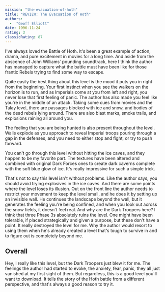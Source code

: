 ```yaml
---
mission: "the-evacuation-of-hoth"
title: "REVIEW: The Evacuation of Hoth"
authors: 
  -  "Geoff Elliott"
date: 1996-11-24
rating: 3
classicRating: 87
---
```


I've always loved the Battle of Hoth. It's been a great example of action, drama, and pure excitement in movies for a long time. And aside from the abscence of John Williams' pounding soundtrack, here I think the author has managed to capture what the battle must have been like for those frantic Rebels trying to find some way to escape.

Quite easily the best thing about this level is the mood it puts you in right from the beginning. Your first instinct when you see the walkers on the horizon is to run, and as Imperials come at you from left and right, you never lose that first feeling of panic. The author has also made you feel like you're in the middle of an attack. Taking some cues from movies and the Talay level, there are passages blocked with ice and snow, and bodies of the dead rebels lying around. There are also blast marks, smoke trails, and explosions raining all around you.

The feeling that you are being hunted is also present throughout the level. Walls explode as you approach to reveal Imperial troops pouring through a gap in the defenses, and you need to either stop and fight, or try to push forward.

You can't go through this level without hitting the ice caves, and they happen to be my favorite part. The textures have been altered and combined with original Dark Forces ones to create dark caverns complete with the soft blue glow of ice. It's really impressive for such a simple trick.

That's not to say this level isn't without problems. Like the author says, you should avoid trying explosives in the ice caves. And there are some points where the level loses its illusion. Out on the front line the author needs to restrict your movement to keep the level small, and he does it by setting up an invisible wall. He continues the landscape beyond the wall, but it generates the feeling you're being confined, and when you look out across the snow fields, it doesn't feel real. And why are the Dark Troopers here? I think that three Phase 3s absolutely ruins the level. One might have been tolerable, if placed strategically and given a purpose, but these don't have a point. It really destroyed the level for me. Why the author would resort to using them when he's already created a level that's tough to survive in and to figure out is completely beyond me.

## Overall

Hey, I really like this level, but the Dark Troopers just blew it for me. The feelings the author had started to evoke, the anxiety, fear, panic, they all just vanished at my first sight of them. But regardless, this is a good level you'll want to download. It tells the story of the Hoth battle from a different perspective, and that's always a good reason to try it.
